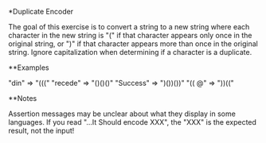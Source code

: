 *Duplicate Encoder

The goal of this exercise is to convert a string to a new string where each character in the new string is "(" if that character appears only once in the original string, or ")" if that character appears more than once in the original string. Ignore capitalization when determining if a character is a duplicate.

**Examples

"din"      =>  "((("
"recede"   =>  "()()()"
"Success"  =>  ")())())"
"(( @"     =>  "))((" 

**Notes

Assertion messages may be unclear about what they display in some languages. If you read "...It Should encode XXX", the "XXX" is the expected result, not the input!
